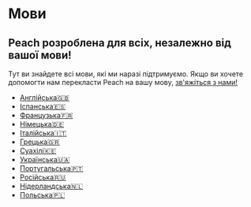# Мови
## Peach розроблена для всіх, незалежно від вашої мови!

Тут ви знайдете всі мови, які ми наразі підтримуємо.
Якщо ви хочете допомогти нам перекласти Peach на вашу мову, [зв'яжіться з нами!](mailto:hello@peachbitcoin.com)

- [Англійська🇬🇧](/)
- [Іспанська🇪🇸](/es)
- [Французька🇫🇷](/fr)
- [Німецька🇩🇪](/de)
- [Італійська🇮🇹](/it)
- [Грецька🇬🇷](/el)
- [Суахілі🇰🇪](/sw)
- [Українська🇺🇦](/uk)
- [Португальська🇵🇹](/pt)
- [Російська🇷🇺](/ru)
- [Нідерландська🇳🇱](/nl)
- [Польська🇵🇱](/pl)
